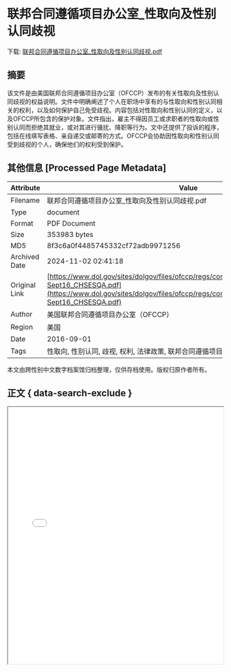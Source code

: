 # 联邦合同遵循项目办公室_性取向及性别认同歧视

<!-- tcd_download_link -->
下载: [联邦合同遵循项目办公室_性取向及性别认同歧视.pdf](联邦合同遵循项目办公室_性取向及性别认同歧视.pdf)
<!-- tcd_download_link_end -->

## 摘要

<!-- tcd_abstract -->
该文件是由美国联邦合同遵循项目办公室（OFCCP）发布的有关性取向及性别认同歧视的权益说明。文件中明确阐述了个人在职场中享有的与性取向和性别认同相关的权利，以及如何保护自己免受歧视。内容包括对性取向和性别认同的定义，以及OFCCP所包含的保护对象。文件指出，雇主不得因员工或求职者的性取向或性别认同而拒绝其就业，或对其进行骚扰、降职等行为。文中还提供了投诉的程序，包括在线填写表格、亲自递交或邮寄的方式。OFCCP会协助因性取向和性别认同受到歧视的个人，确保他们的权利受到保护。

<!-- tcd_abstract_end -->

## 其他信息 [Processed Page Metadata]

| Attribute       | Value                                  |
|-----------------|----------------------------------------|
| Filename        | 联邦合同遵循项目办公室_性取向及性别认同歧视.pdf                             |
| Type            | document                                 |
| Format          | PDF Document                               |
| Size            | 353983 bytes                           |
| MD5             | 8f3c6a0f4485745332cf72adb9971256                                  |
| Archived Date   | 2024-11-02 02:41:18                             |
| Original Link   | [https://www.dol.gov/sites/dolgov/files/ofccp/regs/compliance/factsheets/FACT_LGBT-Sept16_CHSESQA.pdf](https://www.dol.gov/sites/dolgov/files/ofccp/regs/compliance/factsheets/FACT_LGBT-Sept16_CHSESQA.pdf)                         |
| Author          | 美国联邦合同遵循项目办公室（OFCCP）                               |
| Region          | 美国                               |
| Date            | 2016-09-01                                 |
| Tags            | 性取向, 性别认同, 歧视, 权利, 法律政策, 联邦合同遵循项目, OFCCP, 职场权益, 投诉程序                                 |

本文由跨性别中文数字档案馆归档整理，仅供存档使用。版权归原作者所有。


## 正文 { data-search-exclude }

<!-- tcd_main_text -->
<iframe src="../联邦合同遵循项目办公室_性取向及性别认同歧视.pdf" width="100%" height="600px">
    <p>无法显示PDF，请下载查看。</p>
</iframe>
<!-- tcd_main_text_end -->

